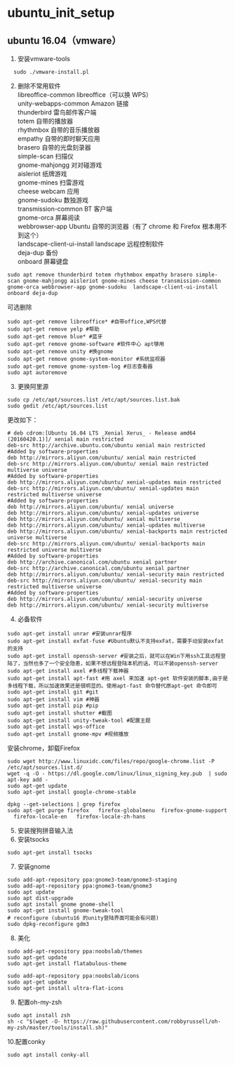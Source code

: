 # ubuntu_init_setup
## ubuntu 16.04（vmware）  
1. 安装vmware-tools  
```shell
  sudo ./vmware-install.pl
```
2. 删除不常用软件  
libreoffice-common libreoffice（可以换 WPS）  
unity-webapps-common Amazon 链接  
thunderbird 雷鸟邮件客户端  
totem 自带的播放器  
rhythmbox 自带的音乐播放器  
empathy 自带的即时聊天应用  
brasero 自带的光盘刻录器  
simple-scan 扫描仪  
gnome-mahjongg 对对碰游戏  
aisleriot 纸牌游戏  
gnome-mines 扫雷游戏  
cheese webcam 应用  
gnome-sudoku 数独游戏  
transmission-common BT 客户端    
gnome-orca 屏幕阅读  
webbrowser-app Ubuntu 自带的浏览器（有了 chrome 和 Firefox 根本用不到这个）  
landscape-client-ui-install landscape 远程控制软件  
deja-dup 备份  
onboard 屏幕键盘  
```shell
sudo apt remove thunderbird totem rhythmbox empathy brasero simple-scan gnome-mahjongg aisleriot gnome-mines cheese transmission-common gnome-orca webbrowser-app gnome-sudoku  landscape-client-ui-install  onboard deja-dup
```
可选删除
```shell
sudo apt-get remove libreoffice* #自带office,WPS代替
sudo apt-get remove yelp #帮助
sudo apt-get remove blue* #蓝牙
sudo apt-get remove gnome-software #软件中心 apt够用 
sudo apt-get remove unity #换gnome
sudo apt-get remove gnome-system-monitor #系统监视器
sudo apt-get remove gnome-system-log #日志查看器
sudo apt autoremove
```
3. 更换阿里源
```shell
sudo cp /etc/apt/sources.list /etc/apt/sources.list.bak
sudo gedit /etc/apt/sources.list
```
更改如下：
```
# deb cdrom:[Ubuntu 16.04 LTS _Xenial Xerus_ - Release amd64 (20160420.1)]/ xenial main restricted
deb-src http://archive.ubuntu.com/ubuntu xenial main restricted
#Added by software-properties
deb http://mirrors.aliyun.com/ubuntu/ xenial main restricted
deb-src http://mirrors.aliyun.com/ubuntu/ xenial main restricted multiverse universe
#Added by software-properties
deb http://mirrors.aliyun.com/ubuntu/ xenial-updates main restricted
deb-src http://mirrors.aliyun.com/ubuntu/ xenial-updates main restricted multiverse universe
#Added by software-properties
deb http://mirrors.aliyun.com/ubuntu/ xenial universe
deb http://mirrors.aliyun.com/ubuntu/ xenial-updates universe
deb http://mirrors.aliyun.com/ubuntu/ xenial multiverse
deb http://mirrors.aliyun.com/ubuntu/ xenial-updates multiverse
deb http://mirrors.aliyun.com/ubuntu/ xenial-backports main restricted universe multiverse
deb-src http://mirrors.aliyun.com/ubuntu/ xenial-backports main restricted universe multiverse
#Added by software-properties
deb http://archive.canonical.com/ubuntu xenial partner
deb-src http://archive.canonical.com/ubuntu xenial partner
deb http://mirrors.aliyun.com/ubuntu/ xenial-security main restricted
deb-src http://mirrors.aliyun.com/ubuntu/ xenial-security main restricted multiverse universe
#Added by software-properties
deb http://mirrors.aliyun.com/ubuntu/ xenial-security universe
deb http://mirrors.aliyun.com/ubuntu/ xenial-security multiverse
```
4. 必备软件
```shell
sudo apt-get install unrar #安装unrar程序
sudo apt-get install exfat-fuse #Ubuntu默认不支持exFat，需要手动安装exfat的支持
sudo apt-get install openssh-server #安装之后，就可以在Win下用ssh工具远程登陆了，当然也多了一个安全隐患，如果不想远程登陆本机的话，可以不装openssh-server
sudo apt-get install axel #多线程下载神器
sudo apt-get install apt-fast #用 axel 来加速 apt-get 软件安装的脚本,由于是多线程下载，所以加速效果还是很明显的。使用apt-fast 命令替代原apt-get 命令即可
sudo apt-get install git #git
sudo apt-get install vim #神器
sudo apt-get install pip #pip
sudo apt-get install shutter #截图
sudo apt-get install unity-tweak-tool #配置主题
sudo apt-get install wps-office 
sudo apt-get install gnome-mpv #视频播放
```
安装chrome，卸载Firefox
```shell
sudo wget http://www.linuxidc.com/files/repo/google-chrome.list -P /etc/apt/sources.list.d/
wget -q -O - https://dl.google.com/linux/linux_signing_key.pub  | sudo apt-key add -
sudo apt-get update
sudo apt-get install google-chrome-stable

dpkg --get-selections | grep firefox
sudo apt-get purge firefox   firefox-globalmenu  firefox-gnome-support   firefox-locale-en   firefox-locale-zh-hans
```
5. 安装搜狗拼音输入法
6. 安装tsocks
```shell
sudo apt-get install tsocks
```
7. 安装gnome
```shell
sudo add-apt-repository ppa:gnome3-team/gnome3-staging
sudo add-apt-repository ppa:gnome3-team/gnome3
sudo apt update
sudo apt dist-upgrade
sudo apt install gnome gnome-shell
sudo apt-get install gnome-tweak-tool
# reconfigure (ubuntu16 的unity登陆界面可能会有问题)
sudo dpkg-reconfigure gdm3
```
8. 美化
```shell
sudo add-apt-repository ppa:noobslab/themes
sudo apt-get update
sudo apt-get install flatabulous-theme

sudo add-apt-repository ppa:noobslab/icons
sudo apt-get update
sudo apt-get install ultra-flat-icons
```
9. 配置oh-my-zsh
```shell
sudo apt install zsh
sh -c "$(wget -O- https://raw.githubusercontent.com/robbyrussell/oh-my-zsh/master/tools/install.sh)"

```
10.配置conky
```shell
sudo apt install conky-all

```